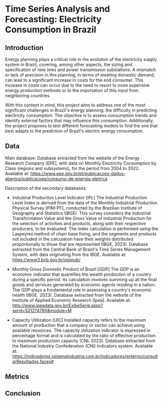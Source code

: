 # Time Series Analysis and Forecasting: Electricity Consumption in Brazil

## Introduction
Energy planning plays a critical role in the evolution of the electricity supply system in Brazil, covering, among other aspects, the sizing and specification of new lines and power transmission substations. A mismatch or lack of precision in this planning, in terms of meeting domestic demand, can lead to a significant increase in costs for the end consumer. This increase in costs can occur due to the need to resort to more expensive energy production methods or to the importation of this input from neighboring countries.

With this context in mind, this project aims to address one of the most significant challenges in Brazil's energy planning: the difficulty in predicting electricity consumption. The objective is to assess consumption trends and identify external factors that may influence this consumption. Additionally, the project proposes to test different forecasting models to find the one that best adapts to the prediction of Brazil's electric energy consumption.


## Data
Main database:
Database extracted from the website of the Energy Research Company [EPE], with data on Monthly Electricity Consumption by Class (regions and subsystems), for the period from 2004 to 2022.
Available at: <https://www.epe.gov.br/pt/publicacoes-dados-abertos/publicacoes/consumo-de-energia-eletrica>

Description of the secondary databases:
- Industrial Production Level Indicator [IPL]
  The Industrial Production Level Index is derived from the data of the Monthly Industrial Production Physical Survey [PIM-PF], conducted by the Brazilian Institute of Geography and Statistics (IBGE). This survey considers the Industrial Transformation Value and the Gross Value of Industrial Production for the selection of activities and products, along with their respective producers, to be evaluated. The index calculation is performed using the Laspeyres method of chain base fixing, and the segments and products not included in the calculation have their weights distributed proportionally to those that are represented (IBGE, 2023).
  Database extracted from the Central Bank of Brazil's Time Series Management System, with data originating from the IBGE.
  Available at: <https://www3.bcb.gov.br/sgspub/> 

- Monthly Gross Domestic Product of Brazil [GDP]
  The GDP is an economic indicator that quantifies the wealth production of a country during a specific period. Its calculation involves summing up all the final goods and services generated by economic agents residing in a nation. The GDP plays a fundamental role in assessing a country's economic health (IBGE, 2023).
  Database extracted from the website of the Institute of Applied Economic Research [Ipea].
  Available at: <http://www.ipeadata.gov.br/ExibeSerie.aspx?serid=521274780&module=M>

- Capacity Utilization [UIC]
  Installed capacity refers to the maximum amount of production that a company or sector can achieve using available resources. The capacity utilization indicator is expressed in percentage format and is calculated by the ratio of effective production to maximum production capacity (CNI, 2023).
  Database extracted from the National Industry Confederation (CNI) indicators system.
  Available at: <https://indicadores.sistemaindustria.com.br/indicadores/externo/consultarResultados.faces#>


## Metrics


## Conclusion
